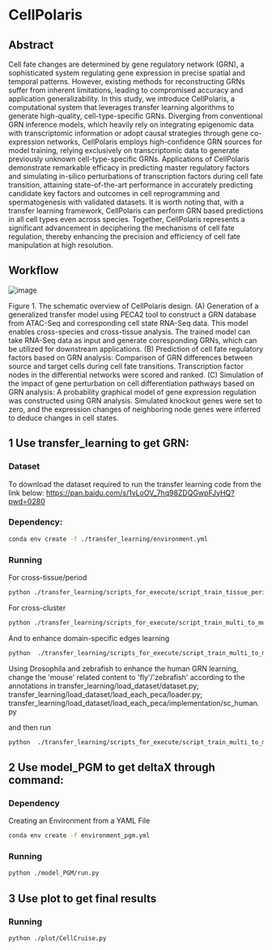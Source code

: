 # CellPolaris

## Abstract

Cell fate changes are determined by gene regulatory network (GRN), a sophisticated system regulating gene expression in precise spatial and temporal patterns. However, existing methods for reconstructing GRNs suffer from inherent limitations, leading to compromised accuracy and application generalizability. In this study, we introduce CellPolaris, a computational system that leverages transfer learning algorithms to generate high-quality, cell-type-specific GRNs. Diverging from conventional GRN inference models, which heavily rely on integrating epigenomic data with transcriptomic information or adopt causal strategies through gene co-expression networks, CellPolaris employs high-confidence GRN sources for model training, relying exclusively on transcriptomic data to generate previously unknown cell-type-specific GRNs. Applications of CellPolaris demonstrate remarkable efficacy in predicting master regulatory factors and simulating in-silico perturbations of transcription factors during cell fate transition, attaining state-of-the-art performance in accurately predicting candidate key factors and outcomes in cell reprogramming and spermatogenesis with validated datasets. It is worth noting that, with a transfer learning framework, CellPolaris can perform GRN based predictions in all cell types even across species. Together, CellPolaris represents a significant advancement in deciphering the mechanisms of cell fate regulation, thereby enhancing the precision and efficiency of cell fate manipulation at high resolution.

## Workflow

![image](https://github.com/xCompass-AI/CellPolaris/assets/49229942/7f27d271-a674-406b-95a0-9142a0ae4cf8)

Figure 1. The schematic overview of CellPolaris design. 
(A) Generation of a generalized transfer model using PECA2 tool to construct a GRN database from ATAC-Seq and corresponding cell state RNA-Seq data. This model enables cross-species and cross-tissue analysis. The trained model can take RNA-Seq data as input and generate corresponding GRNs, which can be utilized for downstream applications. 
(B) Prediction of cell fate regulatory factors based on GRN analysis: Comparison of GRN differences between source and target cells during cell fate transitions. Transcription factor nodes in the differential networks were scored and ranked.
(C) Simulation of the impact of gene perturbation on cell differentiation pathways based on GRN analysis: A probability graphical model of gene expression regulation was constructed using GRN analysis. Simulated knockout genes were set to zero, and the expression changes of neighboring node genes were inferred to deduce changes in cell states.

## 1 Use transfer_learning to get GRN:

### Dataset
To download the dataset required to run the transfer learning code from the link below:
https://pan.baidu.com/s/1vLoOV_7hq98ZDQGwpFJyHQ?pwd=0280 

### Dependency:

```bash
conda env create -f ./transfer_learning/environment.yml
```

### Running
For cross-tissue/period
```bash
python ./transfer_learning/scripts_for_execute/script_train_tissue_period.py
```

For cross-cluster
```bash
python ./transfer_learning/scripts_for_execute/script_train_multi_to_multi.py
```

And to enhance domain-specific edges learning
```bash
python  ./transfer_learning/scripts_for_execute/script_train_multi_to_multi_enhance_specific.py
```

Using Drosophila and zebrafish to enhance the human GRN learning, change the 'mouse' related content to 'fly'/'zebrafish' according to the annotations in 
transfer_learning/load_dataset/dataset.py; 
transfer_learning/load_dataset/load_each_peca/loader.py;
transfer_learning/load_dataset/load_each_peca/implementation/sc_human.py

and then run 
```bash
python  ./transfer_learning/scripts_for_execute/script_train_multi_to_multi_with_fly_or_zebrafiosh.py
```


## 2 Use model_PGM to get deltaX through command:

### Dependency
Creating an Environment from a YAML File
```bash
conda env create -f environment_pgm.yml
```
### Running
```bash
python ./model_PGM/run.py
```

## 3 Use plot to get final results
### Running
```bash
python ./plot/CellCruise.py
```
